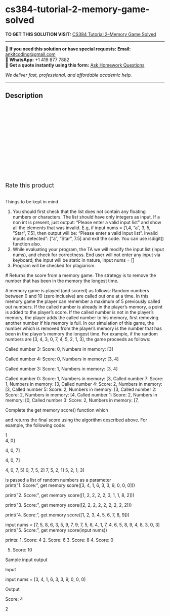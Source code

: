 # cs384-tutorial-2-memory-game-solved
**TO GET THIS SOLUTION VISIT:** [CS384 Tutorial 2–Memory Game Solved](https://www.ankitcodinghub.com/product/cs384-tutorial-2-memory-game-solved-2/)


---

📩 **If you need this solution or have special requests:** **Email:** ankitcoding@gmail.com  
📱 **WhatsApp:** +1 419 877 7882  
📄 **Get a quote instantly using this form:** [Ask Homework Questions](https://www.ankitcodinghub.com/services/ask-homework-questions/)

*We deliver fast, professional, and affordable academic help.*

---

<h2>Description</h2>



<div class="kk-star-ratings kksr-auto kksr-align-center kksr-valign-top" data-payload="{&quot;align&quot;:&quot;center&quot;,&quot;id&quot;:&quot;95725&quot;,&quot;slug&quot;:&quot;default&quot;,&quot;valign&quot;:&quot;top&quot;,&quot;ignore&quot;:&quot;&quot;,&quot;reference&quot;:&quot;auto&quot;,&quot;class&quot;:&quot;&quot;,&quot;count&quot;:&quot;0&quot;,&quot;legendonly&quot;:&quot;&quot;,&quot;readonly&quot;:&quot;&quot;,&quot;score&quot;:&quot;0&quot;,&quot;starsonly&quot;:&quot;&quot;,&quot;best&quot;:&quot;5&quot;,&quot;gap&quot;:&quot;4&quot;,&quot;greet&quot;:&quot;Rate this product&quot;,&quot;legend&quot;:&quot;0\/5 - (0 votes)&quot;,&quot;size&quot;:&quot;24&quot;,&quot;title&quot;:&quot;CS384 Tutorial 2–Memory Game Solved&quot;,&quot;width&quot;:&quot;0&quot;,&quot;_legend&quot;:&quot;{score}\/{best} - ({count} {votes})&quot;,&quot;font_factor&quot;:&quot;1.25&quot;}">

<div class="kksr-stars">

<div class="kksr-stars-inactive">
            <div class="kksr-star" data-star="1" style="padding-right: 4px">


<div class="kksr-icon" style="width: 24px; height: 24px;"></div>
        </div>
            <div class="kksr-star" data-star="2" style="padding-right: 4px">


<div class="kksr-icon" style="width: 24px; height: 24px;"></div>
        </div>
            <div class="kksr-star" data-star="3" style="padding-right: 4px">


<div class="kksr-icon" style="width: 24px; height: 24px;"></div>
        </div>
            <div class="kksr-star" data-star="4" style="padding-right: 4px">


<div class="kksr-icon" style="width: 24px; height: 24px;"></div>
        </div>
            <div class="kksr-star" data-star="5" style="padding-right: 4px">


<div class="kksr-icon" style="width: 24px; height: 24px;"></div>
        </div>
    </div>

<div class="kksr-stars-active" style="width: 0px;">
            <div class="kksr-star" style="padding-right: 4px">


<div class="kksr-icon" style="width: 24px; height: 24px;"></div>
        </div>
            <div class="kksr-star" style="padding-right: 4px">


<div class="kksr-icon" style="width: 24px; height: 24px;"></div>
        </div>
            <div class="kksr-star" style="padding-right: 4px">


<div class="kksr-icon" style="width: 24px; height: 24px;"></div>
        </div>
            <div class="kksr-star" style="padding-right: 4px">


<div class="kksr-icon" style="width: 24px; height: 24px;"></div>
        </div>
            <div class="kksr-star" style="padding-right: 4px">


<div class="kksr-icon" style="width: 24px; height: 24px;"></div>
        </div>
    </div>
</div>


<div class="kksr-legend" style="font-size: 19.2px;">
            <span class="kksr-muted">Rate this product</span>
    </div>
    </div>
<div class="page" title="Page 1">
<div class="layoutArea">
<div class="column">
&nbsp;

Things to be kept in mind

<ol>
<li>You should first check that the list does not contain any floating numbers or characters. The list should have only integers as input. If a non int is present, just output: “Please enter a valid input list” and show all the elements that was invalid. E.g, if input nums = [1,4, ”a”, 3, 5, ”Star”, 7.5], then output will be: “Please enter a valid input list”. Invalid inputs detected”: [“a”, “Star”, 7.5] and exit the code. You can use isdigit() function also.</li>
<li>While evaluating your program, the TA we will modify the input list (input nums), and check for correctness. End user will not enter any input via keyboard, the input will be static in nature, input nums = []</li>
<li>Program will be checked for plagiarism.</li>
</ol>
# Returns the score from a memory game. The strategy is to remove the number that has been in the memory the longest time.

A memory game is played (and scored) as follows: Random numbers between 0 and 10 (zero inclusive) are called out one at a time. In this memory game the player can remember a maximum of 5 previously called out numbers. If the called number is already in the player’s memory, a point is added to the player’s score. If the called number is not in the player’s memory, the player adds the called number to his memory, first removing another number if his memory is full. In our simulation of this game, the number which is removed from the player’s memory is the number that has been in the player’s memory the longest time. For example, if the random numbers are [3, 4, 3, 0, 7, 4, 5, 2, 1, 3], the game proceeds as follows:

Called number 3: Score: 0, Numbers in memory: [3]

Called number 4: Score: 0, Numbers in memory: [3, 4]

Called number 3: Score: 1, Numbers in memory: [3, 4]

</div>
</div>
<div class="layoutArea">
<div class="column">
Called number 0: Score: 1, Numbers in memory: [3, Called number 7: Score: 1, Numbers in memory: [3, Called number 4: Score: 2, Numbers in memory: [3, Called number 5: Score: 2, Numbers in memory: [3, Called number 2: Score: 2, Numbers in memory: [4, Called number 1: Score: 2, Numbers in memory: [0, Called number 3: Score: 2, Numbers in memory: [7,

Complete the get memory score() function which

and returns the final score using the algorithm described above. For example, the following code:

</div>
</div>
<div class="layoutArea">
<div class="column">
1

</div>
</div>
<div class="layoutArea">
<div class="column">
4, 0]

4, 0, 7]

4, 0, 7]

4, 0, 7, 5] 0, 7, 5, 2] 7, 5, 2, 1] 5, 2, 1, 3]

</div>
</div>
<div class="layoutArea">
<div class="column">
is passed a list of random numbers as a parameter

</div>
</div>
</div>
<div class="page" title="Page 2">
<div class="layoutArea">
<div class="column">
print(”1. Score:”, get memory score([3, 4, 1, 6, 3, 3, 9, 0, 0, 0]))

print(”2. Score:”, get memory score([1, 2, 2, 2, 2, 3, 1, 1, 8, 2]))

print(”3. Score:”, get memory score([2, 2, 2, 2, 2, 2, 2, 2, 2]))

print(”4. Score:”, get memory score([1, 2, 3, 4, 5, 6, 7, 8, 9]))

input nums = [7, 5, 8, 6, 3, 5, 9, 7, 9, 7, 5, 6, 4, 1, 7, 4, 6, 5, 8, 9, 4, 8, 3, 0, 3] print(”5. Score:”, get memory score(input nums))

prints: 1. Score: 4 2. Score: 6 3. Score: 8 4. Score: 0

5. Score: 10

Sample input output

Input

input nums = [3, 4, 1, 6, 3, 3, 9, 0, 0, 0]

Output

Score: 4

</div>
</div>
<div class="layoutArea">
<div class="column">
2

</div>
</div>
</div>
